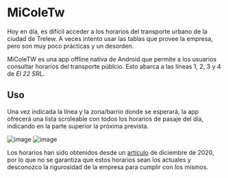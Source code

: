 # MiColeTw
Hoy en día, es difícil acceder a los horarios del transporte urbano de la ciudad de Trelew. A veces intento usar las tablas que provee la empresa, pero son muy poco prácticas y un desorden.

MiColeTW es una app offline nativa de Android que permite a los usuarios consultar horarios del transporte públcio. Esto abarca a las líneas 1, 2, 3 y 4 de *El 22 SRL*.

## Uso
Una vez indicada la línea y la zona/barrio donde se esperará, la app ofrecerá una lista scroleable con todos los horarios de pasaje del día, indicando en la parte superior la próxima prevista.

![image](https://github.com/GonzaloAgu/app-horarios-transporte-tw/assets/92749234/0cf49d67-8ab7-419f-bb19-21fbe7076a66) ![image](https://github.com/GonzaloAgu/app-horarios-transporte-tw/assets/92749234/e4b8dd89-c294-40d1-9d10-f7f40874d3ff)

Los horarios han sido obtenidos desde un [artículo](https://radio3cadenapatagonia.com.ar/el-22-volvio-con-cuatro-recorridos-y-frecuencias-de-entre-20-y-25-minutos/) de diciembre de 2020, por lo que no se garantiza que estos horarios sean los actuales y desconozco la rigurosidad de la empresa para cumplir con los mismos.


